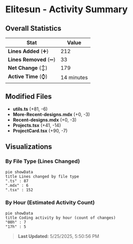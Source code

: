 # Elitesun - Activity Summary 

## Overall Statistics

| Stat                   | Value                                                             |
| ---------------------- | ----------------------------------------------------------------- |
| **Lines Added** (➕)   | 212                                          |
| **Lines Removed** (➖) | 33                                        |
| **Net Change** (↕)    | 179                |
| **Active Time** (⌚)   | 14 minutes |


## Modified Files
- **utils.ts** (+81, -6)
- **More-Recent-designs.mdx** (+0, -3)
- **Recent-designs.mdx** (+0, -3)
- **Projects.tsx** (+41, -14)
- **ProjectCard.tsx** (+90, -7)

## Visualizations

### By File Type (Lines Changed)

```mermaid
pie showData
title Lines changed by file type
".ts" : 87
".mdx" : 6
".tsx" : 152
```

### By Hour (Estimated Activity Count)

```mermaid
pie showData
title Coding activity by hour (count of changes)
"00h" : 7
"17h" : 5
```


> **Last Updated:** 5/25/2025, 5:50:56 PM